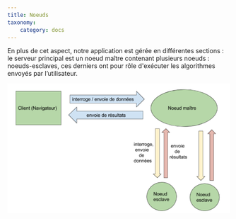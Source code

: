```yaml
---
title: Noeuds	
taxonomy:
    category: docs
---
```


En plus de cet aspect, notre application est gérée en différentes sections : le serveur principal est un noeud maître contenant plusieurs noeuds : noeuds-esclaves, ces derniers ont pour rôle d'exécuter les algorithmes envoyés par l’utilisateur.

![](diagram-02.png)